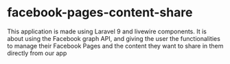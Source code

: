 # facebook-pages-content-share
This application is made using Laravel 9 and livewire components. It is about using the Facebook graph API, and giving the user the functionalities to manage their Facebook Pages and the content they want to share in them directly from our app
